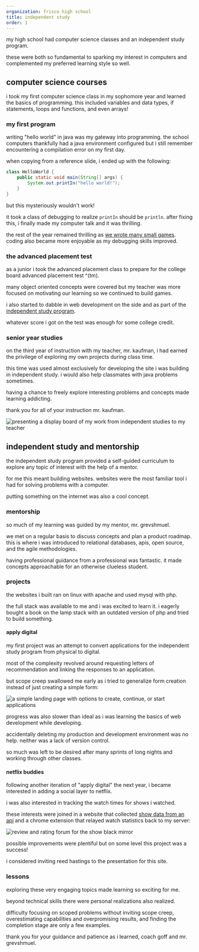 ```yaml
---
organization: frisco high school
title: independent study
order: 1
---
```


my high school had computer science classes and an independent study program.

these were both so fundamental to sparking my interest in computers and
complemented my preferred learning style so well.

## computer science courses

i took my first computer science class in my sophomore year and learned the
basics of programming. this included variables and data types, if statements,
loops and functions, and even arrays!

### my first program

writing "hello world" in java was my gateway into programming. the school
computers thankfully had a java environment configured but i still remember
encountering a compilation error on my first day.

when copying from a reference slide, i ended up with the following:

```java
class HelloWorld {
    public static void main(String[] args) {
        System.out.printIn("hello world!");
    }
}
```

but this mysteriously wouldn't work!

it took a class of debugging to realize `printIn` should be `println`. after
fixing this, i finally made my computer talk and it was thrilling.

the rest of the year remained thrilling as
[we wrote many small games][minesweeper]. coding also became more enjoyable as
my debugging skills improved.

### the advanced placement test

as a junior i took the advanced placement class to prepare for the college
board advanced placement test ^(tm).

many object oriented concepts were covered but my teacher was more focused on
motivating our learning so we continued to build games.

i also started to dabble in web development on the side and as part of the
[independent study program][ism].

whatever score i got on the test was enough for some college credit.

### senior year studies

on the third year of instruction with my teacher, mr. kaufman, i had earned
the privilege of exploring my own projects during class time.

this time was used almost exclusively for developing the site i was building in
independent study. i would also help classmates with java problems sometimes.

having a chance to freely explore interesting problems and concepts made
learning addicting.

thank you for all of your instruction mr. kaufman.

![presenting a display board of my work from independent studies to my teacher](/code/high-school/kaufman.png "the student tries to explain software development to the computer science teacher")

## independent study and mentorship

the independent study program provided a self-guided curriculum to explore any
topic of interest with the help of a mentor.

for me this meant building websites. websites were the most familiar tool i had
for solving problems with a computer.

putting something on the internet was also a cool concept.

### mentorship

so much of my learning was guided by my mentor, mr. grevshmuel.

we met on a regular basis to discuss concepts and plan a product roadmap. this
is where i was introduced to relational databases, apis, open source, and the
agile methodologies.

having professional guidance from a professional was fantastic. it made concepts
approachable for an otherwise clueless student.

### projects

the websites i built ran on linux with apache and used mysql with php.

the full stack was available to me and i was excited to learn it. i eagerly
bought a book on the lamp stack with an outdated version of php and tried to
build something.

#### apply digital

my first project was an attempt to convert applications for the independent
study program from physical to digital.

most of the complexity revolved around requesting letters of recommendation and
linking the responses to an application.

but scope creep swallowed me early as i tried to generalize form creation
instead of just creating a simple form:

![a simple landing page with options to create, continue, or start applications](/code/high-school/apply-digital.png "a snapshot of a site that attempted to do too much without doing much at all")

progress was also slower than ideal as i was learning the basics of web
development while developing.

accidentally deleting my production and development environment was no help.
neither was a lack of version control.

so much was left to be desired after many sprints of long nights and working
through other classes.

#### netflix buddies

following another iteration of "apply digital" the next year, i became
interested in adding a social layer to netflix.

i was also interested in tracking the watch times for shows i watched.

these interests were joined in a website that collected
[show data from an api][omdb] and a chrome extension that relayed watch
statistics back to my server:

![review and rating forum for the show black mirror](/code/high-school/netflix-buddies.png "each passing day brings us closer to the realities of this great show")

possible improvements were plentiful but on some level this project was a
success!

i considered inviting reed hastings to the presentation for this site.

### lessons

exploring these very engaging topics made learning so exciting for me.

beyond technical skills there were personal realizations also realized.

difficulty focusing on scoped problems without inviting scope creep,
overestimating capabilities and overpromising results, and finding the
completion stage are only a few examples.

thank you for your guidance and patience as i learned, coach goff and mr.
grevshmuel.

[ism]: #independent-study-and-mentorship
[minesweeper]: https://github.com/zimeg/minesweeper
[omdb]: https://www.omdbapi.com
